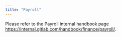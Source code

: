 ```yaml
---
title: "Payroll"
---
```


Please refer to the Payroll internal handbook page <https://internal.gitlab.com/handbook/finance/payroll/>.
